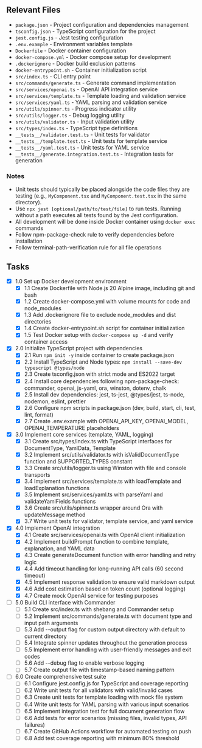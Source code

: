 ## Relevant Files

- `package.json` - Project configuration and dependencies management
- `tsconfig.json` - TypeScript configuration for the project
- `jest.config.js` - Jest testing configuration
- `.env.example` - Environment variables template
- `Dockerfile` - Docker container configuration
- `docker-compose.yml` - Docker compose setup for development
- `.dockerignore` - Docker build exclusion patterns
- `docker-entrypoint.sh` - Container initialization script
- `src/index.ts` - CLI entry point
- `src/commands/generate.ts` - Generate command implementation
- `src/services/openai.ts` - OpenAI API integration service
- `src/services/template.ts` - Template loading and validation service
- `src/services/yaml.ts` - YAML parsing and validation service
- `src/utils/spinner.ts` - Progress indicator utility
- `src/utils/logger.ts` - Debug logging utility
- `src/utils/validator.ts` - Input validation utility
- `src/types/index.ts` - TypeScript type definitions
- `__tests__/validator.test.ts` - Unit tests for validator
- `__tests__/template.test.ts` - Unit tests for template service
- `__tests__/yaml.test.ts` - Unit tests for YAML service
- `__tests__/generate.integration.test.ts` - Integration tests for generation

### Notes

- Unit tests should typically be placed alongside the code files they are testing (e.g., `MyComponent.tsx` and `MyComponent.test.tsx` in the same directory).
- Use `npx jest [optional/path/to/test/file]` to run tests. Running without a path executes all tests found by the Jest configuration.
- All development will be done inside Docker container using `docker exec` commands
- Follow npm-package-check rule to verify dependencies before installation
- Follow terminal-path-verification rule for all file operations

## Tasks

- [x] 1.0 Set up Docker development environment
  - [x] 1.1 Create Dockerfile with Node.js 20 Alpine image, including git and bash
  - [x] 1.2 Create docker-compose.yml with volume mounts for code and node_modules
  - [x] 1.3 Add .dockerignore file to exclude node_modules and dist directories
  - [x] 1.4 Create docker-entrypoint.sh script for container initialization
  - [x] 1.5 Test Docker setup with `docker-compose up -d` and verify container access

- [x] 2.0 Initialize TypeScript project with dependencies
  - [x] 2.1 Run `npm init -y` inside container to create package.json
  - [x] 2.2 Install TypeScript and Node types: `npm install --save-dev typescript @types/node`
  - [x] 2.3 Create tsconfig.json with strict mode and ES2022 target
  - [x] 2.4 Install core dependencies following npm-package-check: commander, openai, js-yaml, ora, winston, dotenv, chalk
  - [x] 2.5 Install dev dependencies: jest, ts-jest, @types/jest, ts-node, nodemon, eslint, prettier
  - [x] 2.6 Configure npm scripts in package.json (dev, build, start, cli, test, lint, format)
  - [x] 2.7 Create .env.example with OPENAI_API_KEY, OPENAI_MODEL, OPENAI_TEMPERATURE placeholders

- [x] 3.0 Implement core services (template, YAML, logging)
  - [x] 3.1 Create src/types/index.ts with TypeScript interfaces for DocumentType, YamlData, Template
  - [x] 3.2 Implement src/utils/validator.ts with isValidDocumentType function and SUPPORTED_TYPES constant
  - [x] 3.3 Create src/utils/logger.ts using Winston with file and console transports
  - [x] 3.4 Implement src/services/template.ts with loadTemplate and loadExplanation functions
  - [x] 3.5 Implement src/services/yaml.ts with parseYaml and validateYamlFields functions
  - [x] 3.6 Create src/utils/spinner.ts wrapper around Ora with updateMessage method
  - [x] 3.7 Write unit tests for validator, template service, and yaml service

- [x] 4.0 Implement OpenAI integration
  - [x] 4.1 Create src/services/openai.ts with OpenAI client initialization
  - [x] 4.2 Implement buildPrompt function to combine template, explanation, and YAML data
  - [x] 4.3 Create generateDocument function with error handling and retry logic
  - [x] 4.4 Add timeout handling for long-running API calls (60 second timeout)
  - [x] 4.5 Implement response validation to ensure valid markdown output
  - [x] 4.6 Add cost estimation based on token count (optional logging)
  - [x] 4.7 Create mock OpenAI service for testing purposes

- [ ] 5.0 Build CLI interface with Commander
  - [ ] 5.1 Create src/index.ts with shebang and Commander setup
  - [ ] 5.2 Implement src/commands/generate.ts with document type and input path arguments
  - [ ] 5.3 Add --output flag for custom output directory with default to current directory
  - [ ] 5.4 Integrate spinner updates throughout the generation process
  - [ ] 5.5 Implement error handling with user-friendly messages and exit codes
  - [ ] 5.6 Add --debug flag to enable verbose logging
  - [ ] 5.7 Create output file with timestamp-based naming pattern

- [ ] 6.0 Create comprehensive test suite
  - [ ] 6.1 Configure jest.config.js for TypeScript and coverage reporting
  - [ ] 6.2 Write unit tests for all validators with valid/invalid cases
  - [ ] 6.3 Create unit tests for template loading with mock file system
  - [ ] 6.4 Write unit tests for YAML parsing with various input scenarios
  - [ ] 6.5 Implement integration test for full document generation flow
  - [ ] 6.6 Add tests for error scenarios (missing files, invalid types, API failures)
  - [ ] 6.7 Create GitHub Actions workflow for automated testing on push
  - [ ] 6.8 Add test coverage reporting with minimum 80% threshold 